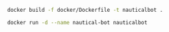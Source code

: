 ```bash
docker build -f docker/Dockerfile -t nauticalbot .
```

```bash
docker run -d --name nautical-bot nauticalbot
```
